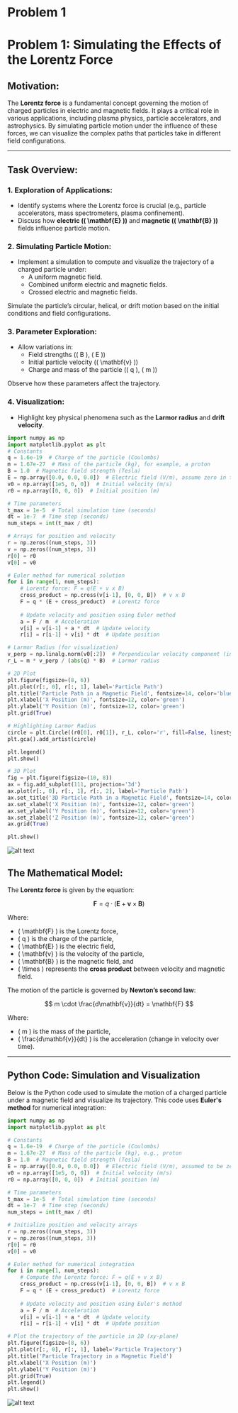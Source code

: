 # Problem 1
# Problem 1: Simulating the Effects of the Lorentz Force

## Motivation:

The **Lorentz force** is a fundamental concept governing the motion of charged particles in electric and magnetic fields. It plays a critical role in various applications, including plasma physics, particle accelerators, and astrophysics. By simulating particle motion under the influence of these forces, we can visualize the complex paths that particles take in different field configurations.

---

## Task Overview:

### 1. Exploration of Applications:
   - Identify systems where the Lorentz force is crucial (e.g., particle accelerators, mass spectrometers, plasma confinement).
   - Discuss how **electric (\( \mathbf{E} \))** and **magnetic (\( \mathbf{B} \))** fields influence particle motion.

### 2. Simulating Particle Motion:
   - Implement a simulation to compute and visualize the trajectory of a charged particle under:
     - A uniform magnetic field.
     - Combined uniform electric and magnetic fields.
     - Crossed electric and magnetic fields.

   Simulate the particle’s circular, helical, or drift motion based on the initial conditions and field configurations.

### 3. Parameter Exploration:
   - Allow variations in:
     - Field strengths (\( B \), \( E \))
     - Initial particle velocity (\( \mathbf{v} \))
     - Charge and mass of the particle (\( q \), \( m \))

   Observe how these parameters affect the trajectory.

### 4. Visualization:
   - Highlight key physical phenomena such as the **Larmor radius** and **drift velocity**.


```python
import numpy as np
import matplotlib.pyplot as plt
# Constants
q = 1.6e-19  # Charge of the particle (Coulombs)
m = 1.67e-27  # Mass of the particle (kg), for example, a proton
B = 1.0  # Magnetic field strength (Tesla)
E = np.array([0.0, 0.0, 0.0])  # Electric field (V/m), assume zero in this example
v0 = np.array([1e5, 0, 0])  # Initial velocity (m/s)
r0 = np.array([0, 0, 0])  # Initial position (m)

# Time parameters
t_max = 1e-5  # Total simulation time (seconds)
dt = 1e-7  # Time step (seconds)
num_steps = int(t_max / dt)

# Arrays for position and velocity
r = np.zeros((num_steps, 3))
v = np.zeros((num_steps, 3))
r[0] = r0
v[0] = v0

# Euler method for numerical solution
for i in range(1, num_steps):
    # Lorentz force: F = q(E + v x B)
    cross_product = np.cross(v[i-1], [0, 0, B])  # v x B
    F = q * (E + cross_product)  # Lorentz force
    
    # Update velocity and position using Euler method
    a = F / m  # Acceleration
    v[i] = v[i-1] + a * dt  # Update velocity
    r[i] = r[i-1] + v[i] * dt  # Update position

# Larmor Radius (for visualization)
v_perp = np.linalg.norm(v0[:2])  # Perpendicular velocity component (in x-y plane)
r_L = m * v_perp / (abs(q) * B)  # Larmor radius

# 2D Plot
plt.figure(figsize=(8, 6))
plt.plot(r[:, 0], r[:, 1], label='Particle Path')
plt.title('Particle Path in a Magnetic Field', fontsize=14, color='blue')
plt.xlabel('X Position (m)', fontsize=12, color='green')
plt.ylabel('Y Position (m)', fontsize=12, color='green')
plt.grid(True)

# Highlighting Larmor Radius
circle = plt.Circle((r0[0], r0[1]), r_L, color='r', fill=False, linestyle='--', label='Larmor Radius')
plt.gca().add_artist(circle)

plt.legend()
plt.show()

# 3D Plot
fig = plt.figure(figsize=(10, 8))
ax = fig.add_subplot(111, projection='3d')
ax.plot(r[:, 0], r[:, 1], r[:, 2], label='Particle Path')
ax.set_title('3D Particle Path in a Magnetic Field', fontsize=14, color='blue')
ax.set_xlabel('X Position (m)', fontsize=12, color='green')
ax.set_ylabel('Y Position (m)', fontsize=12, color='green')
ax.set_zlabel('Z Position (m)', fontsize=12, color='green')
ax.grid(True)

plt.show()
```
![alt text](image-2.png)



## The Mathematical Model:

The **Lorentz force** is given by the equation:

$$
\mathbf{F} = q \cdot \left( \mathbf{E} + \mathbf{v} \times \mathbf{B} \right)
$$

Where:
- \( \mathbf{F} \) is the Lorentz force,
- \( q \) is the charge of the particle,
- \( \mathbf{E} \) is the electric field,
- \( \mathbf{v} \) is the velocity of the particle,
- \( \mathbf{B} \) is the magnetic field, and
- \( \times \) represents the **cross product** between velocity and magnetic field.

The motion of the particle is governed by **Newton’s second law**:

$$
m \cdot \frac{d\mathbf{v}}{dt} = \mathbf{F}
$$

Where:
- \( m \) is the mass of the particle,
- \( \frac{d\mathbf{v}}{dt} \) is the acceleration (change in velocity over time).

---

## Python Code: Simulation and Visualization

Below is the Python code used to simulate the motion of a charged particle under a magnetic field and visualize its trajectory. This code uses **Euler's method** for numerical integration:

```python
import numpy as np
import matplotlib.pyplot as plt

# Constants
q = 1.6e-19  # Charge of the particle (Coulombs)
m = 1.67e-27  # Mass of the particle (kg), e.g., proton
B = 1.0  # Magnetic field strength (Tesla)
E = np.array([0.0, 0.0, 0.0])  # Electric field (V/m), assumed to be zero for simplicity
v0 = np.array([1e5, 0, 0])  # Initial velocity (m/s)
r0 = np.array([0, 0, 0])  # Initial position (m)

# Time parameters
t_max = 1e-5  # Total simulation time (seconds)
dt = 1e-7  # Time step (seconds)
num_steps = int(t_max / dt)

# Initialize position and velocity arrays
r = np.zeros((num_steps, 3))
v = np.zeros((num_steps, 3))
r[0] = r0
v[0] = v0

# Euler method for numerical integration
for i in range(1, num_steps):
    # Compute the Lorentz force: F = q(E + v x B)
    cross_product = np.cross(v[i-1], [0, 0, B])  # v x B
    F = q * (E + cross_product)  # Lorentz force
    
    # Update velocity and position using Euler's method
    a = F / m  # Acceleration
    v[i] = v[i-1] + a * dt  # Update velocity
    r[i] = r[i-1] + v[i] * dt  # Update position

# Plot the trajectory of the particle in 2D (xy-plane)
plt.figure(figsize=(8, 6))
plt.plot(r[:, 0], r[:, 1], label='Particle Trajectory')
plt.title('Particle Trajectory in a Magnetic Field')
plt.xlabel('X Position (m)')
plt.ylabel('Y Position (m)')
plt.grid(True)
plt.legend()
plt.show()
```
![alt text](image-1.png)






